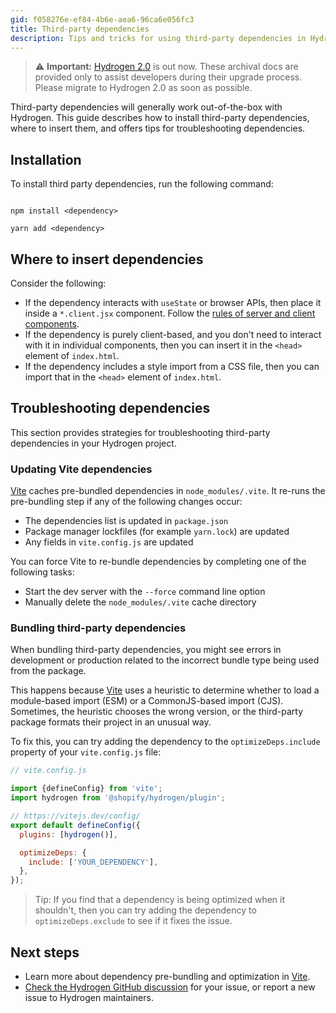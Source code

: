 ```yaml
---
gid: f058276e-ef84-4b6e-aea6-96ca6e056fc3
title: Third-party dependencies
description: Tips and tricks for using third-party dependencies in Hydrogen apps.
---
```


> ⚠️ **Important:** [Hydrogen 2.0](https://hydrogen.shopify.dev) is out now. These archival docs are provided only to assist developers during their upgrade process. Please migrate to Hydrogen 2.0 as soon as possible.


Third-party dependencies will generally work out-of-the-box with Hydrogen. This guide describes how to install third-party dependencies, where to insert them, and offers tips for troubleshooting dependencies.

## Installation

To install third party dependencies, run the following command:

```bash?title: 'npm'

npm install <dependency>
```

```bash?title: 'Yarn'
yarn add <dependency>
```



## Where to insert dependencies

Consider the following:

- If the dependency interacts with `useState` or browser APIs, then place it inside a `*.client.jsx` component. Follow the [rules of server and client components](/docs/tutorials/react-server-components#constraints).
- If the dependency is purely client-based, and you don't need to interact with it in individual components, then you can insert it in the `<head>` element of `index.html`.
- If the dependency includes a style import from a CSS file, then you can import that in the `<head>` element of `index.html`.

## Troubleshooting dependencies

This section provides strategies for troubleshooting third-party dependencies in your Hydrogen project.

### Updating Vite dependencies

[Vite](https://vitejs.dev/) caches pre-bundled dependencies in `node_modules/.vite`. It re-runs the pre-bundling step if any of the following changes occur:

- The dependencies list is updated in `package.json`
- Package manager lockfiles (for example `yarn.lock`) are updated
- Any fields in `vite.config.js` are updated

You can force Vite to re-bundle dependencies by completing one of the following tasks:

- Start the dev server with the `--force` command line option
- Manually delete the `node_modules/.vite` cache directory

### Bundling third-party dependencies

When bundling third-party dependencies, you might see errors in development or production related to the incorrect bundle type being used from the package.

This happens because [Vite](https://vitejs.dev/) uses a heuristic to determine whether to load a module-based import (ESM) or a CommonJS-based import (CJS). Sometimes, the heuristic chooses the wrong version, or the third-party package formats their project in an unusual way.

To fix this, you can try adding the dependency to the `optimizeDeps.include` property of your `vite.config.js` file:

```js
// vite.config.js

import {defineConfig} from 'vite';
import hydrogen from '@shopify/hydrogen/plugin';

// https://vitejs.dev/config/
export default defineConfig({
  plugins: [hydrogen()],

  optimizeDeps: {
    include: ['YOUR_DEPENDENCY'],
  },
});
```



> Tip:
> If you find that a dependency is being optimized when it shouldn't, then you can try adding the dependency to `optimizeDeps.exclude` to see if it fixes the issue.

## Next steps

- Learn more about dependency pre-bundling and optimization in [Vite](https://vitejs.dev/guide/dep-pre-bundling.html#dependency-pre-bundling).
- [Check the Hydrogen GitHub discussion](https://github.com/Shopify/hydrogen/discussions/93) for your issue, or report a new issue to Hydrogen maintainers.
